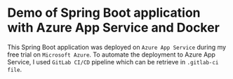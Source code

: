 # Demo of Spring Boot application with Azure App Service and Docker

This Spring Boot application was deployed on `Azure App Service` during my free trial on `Microsoft Azure`. To automate the deployment to Azure App Service, I used `GitLab CI/CD` pipeline which can be retrieve in `.gitlab-ci file`.